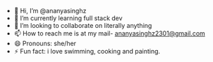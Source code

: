 - 👋 Hi, I’m @ananyasinghz
- 🌱 I’m currently learning full stack dev
- 💞️ I’m looking to collaborate on literally anything
- 📫 How to reach me is at my mail- ananyasinghz2301@gmail.com
- 😄 Pronouns: she/her
- ⚡ Fun fact: i love swimming, cooking and painting.

